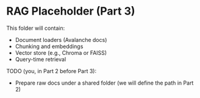# RAG Placeholder (Part 3)

This folder will contain:
- Document loaders (Avalanche docs)
- Chunking and embeddings
- Vector store (e.g., Chroma or FAISS)
- Query-time retrieval

TODO (you, in Part 2 before Part 3):
- Prepare raw docs under a shared folder (we will define the path in Part 2)
